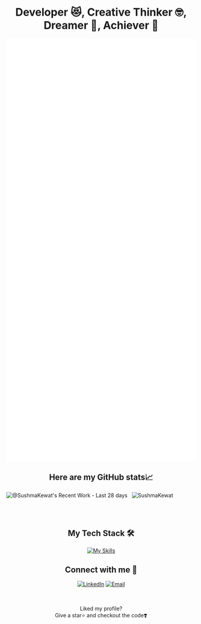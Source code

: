 <!--
**SushmaKewat/SushmaKewat** is a ✨ _special_ ✨ repository because its `README.md` (this file) appears on your GitHub profile.

Here are some ideas to get you started:

- 🔭 I’m currently working on ...
- 🌱 I’m currently learning ...
- 👯 I’m looking to collaborate on ...
- 🤔 I’m looking for help with ...
- 💬 Ask me about ...
- 📫 How to reach me: ...
- 😄 Pronouns: ...
- ⚡ Fun fact: ...
- width="1000" height="1500"
-->

<div align="center">
<h1> Developer 😻, Creative Thinker 🤓, Dreamer 💭, Achiever 💪 </h1>
</div>

<div align="center">
<img align="center" src="conversation.svg?sanitize=true" alt="conversation about me" width="700"/>
</div>

<span align="center">
<h2> Here are my GitHub stats📈 </h2>
<img align="center" alt="@SushmaKewat's Recent Work - Last 28 days" src="https://next.ossinsight.io/widgets/official/compose-currently-working-on/thumbnail.png?user_id=116093733&activity_type=all&image_size=auto&color_scheme=dark" width="400" height="200"> &nbsp; <img align="center" src="https://github-readme-streak-stats.herokuapp.com/?user=SushmaKewat&theme=dark" alt="SushmaKewat" width="400" height="250"/>
</span>

<br><br>

<div align="center">
<h2> My Tech Stack 🛠️ </h2>

[![My Skills](https://skillicons.dev/icons?i=js,ts,html,css,tailwind,react,django,java,c,nodejs,express,git,github,mongodb,mysql,netlify,py,r,vscode,supabase,vercel,vite&perline=7)](https://skillicons.dev)

</div>

<div align="center">
<h2> Connect with me 📱 </h2>

[![LinkedIn](https://skillicons.dev/icons?i=linkedin)](https://www.linkedin.com/in/sushma-kewat/)
[![Email](https://skillicons.dev/icons?i=gmail)](mailto:sushmak1693@gmail.com?subject=[GitHub]%20Source%20Sushma%20Profile)

</div>
<br><br>
<div align="center">
Liked my profile?
<br>
Give a star⭐ and checkout the code❣️
</div>
